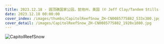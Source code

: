 ```yaml
---
title: 2023.12.18 - 圆顶礁国家公园，犹他州，美国 (© Jeff Clay/Tandem Stills + Motion)
date: 2023.12.18 00:00:00
cover_index: /images/thumbs/CapitolReefSnow_ZH-CN0085775882_533x300.jpg
cover_detail: /images/CapitolReefSnow_ZH-CN0085775882_1920x1080.jpg
---
```


![CapitolReefSnow](/images/CapitolReefSnow_ZH-CN0085775882_1920x1080.jpg)
